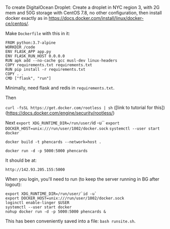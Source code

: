 To create DigitalOcean Droplet:
Create a droplet in NYC region 3, with 2G mem and 50G storage with CentOS 7.8, no other configuration, then install docker exactly as in https://docs.docker.com/install/linux/docker-ce/centos/.

Make `Dockerfile` with this in it:
```
FROM python:3.7-alpine
WORKDIR /code
ENV FLASK_APP app.py
ENV FLASK_RUN_HOST 0.0.0.0
RUN apk add --no-cache gcc musl-dev linux-headers
COPY requirements.txt requirements.txt
RUN pip install -r requirements.txt
COPY . .
CMD ["flask", "run"]
```
Minimally, need flask and redis in `requirements.txt`.

Then

`curl -fsSL https://get.docker.com/rootless | sh` ([link to tutorial for this])(https://docs.docker.com/engine/security/rootless/)

Next
`export XDG_RUNTIME_DIR=/run/user/`id -u``
`export DOCKER_HOST=unix:///run/user/1002/docker.sock`
`systemctl --user start docker`

`docker build -t phencards --network=host .`

`docker run -d -p 5000:5000 phencards`

It should be at:

`http://142.93.205.155:5000`

When you login, you'll need to run (to keep the server running in BG after logout):

```
export XDG_RUNTIME_DIR=/run/user/`id -u`
export DOCKER_HOST=unix:///run/user/1002/docker.sock
loginctl enable-linger $USER
systemctl --user start docker
nohup docker run -d -p 5000:5000 phencards &
```

This has been conveniently saved into a file: `bash runsite.sh`.
